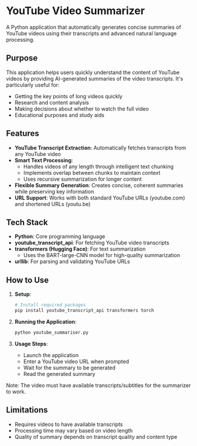 # YouTube Video Summarizer

A Python application that automatically generates concise summaries of YouTube videos using their transcripts and advanced natural language processing.

## Purpose

This application helps users quickly understand the content of YouTube videos by providing AI-generated summaries of the video transcripts. It's particularly useful for:
- Getting the key points of long videos quickly
- Research and content analysis
- Making decisions about whether to watch the full video
- Educational purposes and study aids

## Features

- **YouTube Transcript Extraction**: Automatically fetches transcripts from any YouTube video
- **Smart Text Processing**: 
  - Handles videos of any length through intelligent text chunking
  - Implements overlap between chunks to maintain context
  - Uses recursive summarization for longer content
- **Flexible Summary Generation**: Creates concise, coherent summaries while preserving key information
- **URL Support**: Works with both standard YouTube URLs (youtube.com) and shortened URLs (youtu.be)

## Tech Stack

- **Python**: Core programming language
- **youtube_transcript_api**: For fetching YouTube video transcripts
- **transformers (Hugging Face)**: For text summarization
  - Uses the BART-large-CNN model for high-quality summarization
- **urllib**: For parsing and validating YouTube URLs

## How to Use

1. **Setup**:
   ```bash
   # Install required packages
   pip install youtube_transcript_api transformers torch
   ```

2. **Running the Application**:
   ```bash
   python youtube_summariser.py
   ```

3. **Usage Steps**:
   - Launch the application
   - Enter a YouTube video URL when prompted
   - Wait for the summary to be generated
   - Read the generated summary

Note: The video must have available transcripts/subtitles for the summarizer to work.

## Limitations
- Requires videos to have available transcripts
- Processing time may vary based on video length
- Quality of summary depends on transcript quality and content type 